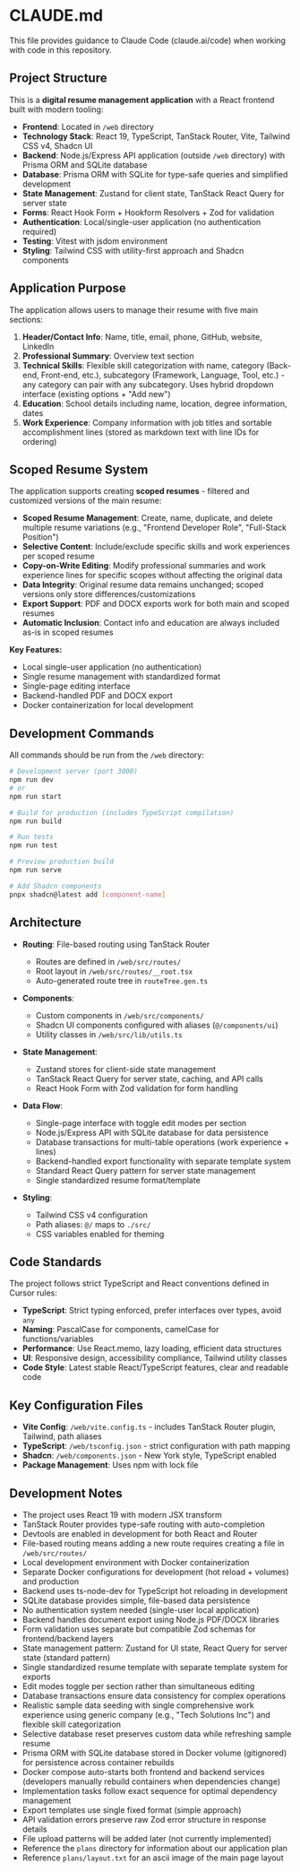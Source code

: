 # CLAUDE.md

This file provides guidance to Claude Code (claude.ai/code) when working with code in this repository.

## Project Structure

This is a **digital resume management application** with a React frontend built with modern tooling:

- **Frontend**: Located in `/web` directory
- **Technology Stack**: React 19, TypeScript, TanStack Router, Vite, Tailwind CSS v4, Shadcn UI
- **Backend**: Node.js/Express API application (outside `/web` directory) with Prisma ORM and SQLite database
- **Database**: Prisma ORM with SQLite for type-safe queries and simplified development
- **State Management**: Zustand for client state, TanStack React Query for server state
- **Forms**: React Hook Form + Hookform Resolvers + Zod for validation
- **Authentication**: Local/single-user application (no authentication required)
- **Testing**: Vitest with jsdom environment
- **Styling**: Tailwind CSS with utility-first approach and Shadcn components

## Application Purpose

The application allows users to manage their resume with five main sections:

1. **Header/Contact Info**: Name, title, email, phone, GitHub, website, LinkedIn
2. **Professional Summary**: Overview text section
3. **Technical Skills**: Flexible skill categorization with name, category (Back-end, Front-end, etc.), subcategory (Framework, Language, Tool, etc.) - any category can pair with any subcategory. Uses hybrid dropdown interface (existing options + "Add new")
4. **Education**: School details including name, location, degree information, dates
5. **Work Experience**: Company information with job titles and sortable accomplishment lines (stored as markdown text with line IDs for ordering)

## Scoped Resume System

The application supports creating **scoped resumes** - filtered and customized versions of the main resume:

- **Scoped Resume Management**: Create, name, duplicate, and delete multiple resume variations (e.g., "Frontend Developer Role", "Full-Stack Position")
- **Selective Content**: Include/exclude specific skills and work experiences per scoped resume
- **Copy-on-Write Editing**: Modify professional summaries and work experience lines for specific scopes without affecting the original data
- **Data Integrity**: Original resume data remains unchanged; scoped versions only store differences/customizations
- **Export Support**: PDF and DOCX exports work for both main and scoped resumes
- **Automatic Inclusion**: Contact info and education are always included as-is in scoped resumes

**Key Features:**

- Local single-user application (no authentication)
- Single resume management with standardized format
- Single-page editing interface
- Backend-handled PDF and DOCX export
- Docker containerization for local development

## Development Commands

All commands should be run from the `/web` directory:

```bash
# Development server (port 3000)
npm run dev
# or
npm run start

# Build for production (includes TypeScript compilation)
npm run build

# Run tests
npm run test

# Preview production build
npm run serve

# Add Shadcn components
pnpx shadcn@latest add [component-name]
```

## Architecture

- **Routing**: File-based routing using TanStack Router

  - Routes are defined in `/web/src/routes/`
  - Root layout in `/web/src/routes/__root.tsx`
  - Auto-generated route tree in `routeTree.gen.ts`

- **Components**:

  - Custom components in `/web/src/components/`
  - Shadcn UI components configured with aliases (`@/components/ui`)
  - Utility classes in `/web/src/lib/utils.ts`

- **State Management**:

  - Zustand stores for client-side state management
  - TanStack React Query for server state, caching, and API calls
  - React Hook Form with Zod validation for form handling

- **Data Flow**:

  - Single-page interface with toggle edit modes per section
  - Node.js/Express API with SQLite database for data persistence
  - Database transactions for multi-table operations (work experience + lines)
  - Backend-handled export functionality with separate template system
  - Standard React Query pattern for server state management
  - Single standardized resume format/template

- **Styling**:
  - Tailwind CSS v4 configuration
  - Path aliases: `@/` maps to `./src/`
  - CSS variables enabled for theming

## Code Standards

The project follows strict TypeScript and React conventions defined in Cursor rules:

- **TypeScript**: Strict typing enforced, prefer interfaces over types, avoid `any`
- **Naming**: PascalCase for components, camelCase for functions/variables
- **Performance**: Use React.memo, lazy loading, efficient data structures
- **UI**: Responsive design, accessibility compliance, Tailwind utility classes
- **Code Style**: Latest stable React/TypeScript features, clear and readable code

## Key Configuration Files

- **Vite Config**: `/web/vite.config.ts` - includes TanStack Router plugin, Tailwind, path aliases
- **TypeScript**: `/web/tsconfig.json` - strict configuration with path mapping
- **Shadcn**: `/web/components.json` - New York style, TypeScript enabled
- **Package Management**: Uses npm with lock file

## Development Notes

- The project uses React 19 with modern JSX transform
- TanStack Router provides type-safe routing with auto-completion
- Devtools are enabled in development for both React and Router
- File-based routing means adding a new route requires creating a file in `/web/src/routes/`
- Local development environment with Docker containerization
- Separate Docker configurations for development (hot reload + volumes) and production
- Backend uses ts-node-dev for TypeScript hot reloading in development
- SQLite database provides simple, file-based data persistence
- No authentication system needed (single-user local application)
- Backend handles document export using Node.js PDF/DOCX libraries
- Form validation uses separate but compatible Zod schemas for frontend/backend layers
- State management pattern: Zustand for UI state, React Query for server state (standard pattern)
- Single standardized resume template with separate template system for exports
- Edit modes toggle per section rather than simultaneous editing
- Database transactions ensure data consistency for complex operations
- Realistic sample data seeding with single comprehensive work experience using generic company (e.g., "Tech Solutions Inc") and flexible skill categorization
- Selective database reset preserves custom data while refreshing sample resume
- Prisma ORM with SQLite database stored in Docker volume (gitignored) for persistence across container rebuilds
- Docker compose auto-starts both frontend and backend services (developers manually rebuild containers when dependencies change)
- Implementation tasks follow exact sequence for optimal dependency management
- Export templates use single fixed format (simple approach)
- API validation errors preserve raw Zod error structure in response details
- File upload patterns will be added later (not currently implemented)
- Reference the `plans` directory for information about our application plan
- Reference `plans/layout.txt` for an ascii image of the main page layout
